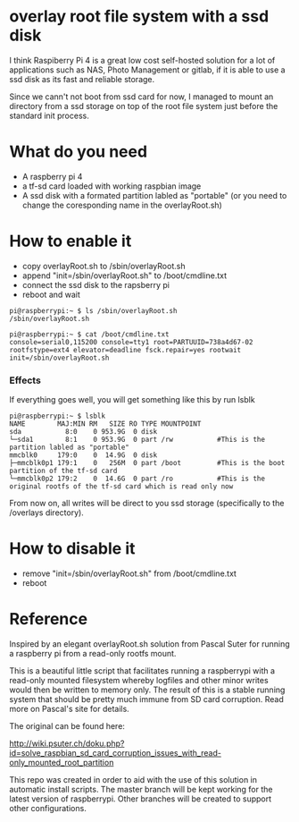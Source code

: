 # overlay root file system with a ssd disk

I think Raspiberry Pi 4 is a great low cost self-hosted solution for a lot of applications such as NAS, Photo Management or gitlab, if it is able to use a ssd disk as its fast and reliable storage.

Since we cann't not boot from ssd card for now, I managed to mount an directory from a ssd storage on top of the root file system just before the standard init process.

# What do you need

* A raspberry pi 4 
* a tf-sd card loaded with working raspbian image 
* A ssd disk with a formated partition labled as "portable" (or you need to change the coresponding name in the overlayRoot.sh)

# How to enable it

* copy overlayRoot.sh to /sbin/overlayRoot.sh
* append "init=/sbin/overlayRoot.sh" to /boot/cmdline.txt
* connect the ssd disk to the rapsberry pi
* reboot and wait

```lang=shell
pi@raspberrypi:~ $ ls /sbin/overlayRoot.sh
/sbin/overlayRoot.sh

pi@raspberrypi:~ $ cat /boot/cmdline.txt
console=serial0,115200 console=tty1 root=PARTUUID=738a4d67-02 rootfstype=ext4 elevator=deadline fsck.repair=yes rootwait init=/sbin/overlayRoot.sh
```
### Effects
If everything goes well, you will get something like this by run lsblk

```lang=shell
pi@raspberrypi:~ $ lsblk
NAME        MAJ:MIN RM   SIZE RO TYPE MOUNTPOINT
sda           8:0    0 953.9G  0 disk              
└─sda1        8:1    0 953.9G  0 part /rw           #This is the partition labled as "portable"
mmcblk0     179:0    0  14.9G  0 disk 
├─mmcblk0p1 179:1    0   256M  0 part /boot         #This is the boot partition of the tf-sd card
└─mmcblk0p2 179:2    0  14.6G  0 part /ro           #This is the original rootfs of the tf-sd card which is read only now

```

From now on, all writes will be direct to you ssd storage (specifically to the <portable partition>/overlays directory).

# How to disable it

* remove "init=/sbin/overlayRoot.sh" from /boot/cmdline.txt
* reboot 

# Reference 

Inspired by an elegant overlayRoot.sh solution from Pascal Suter for running a raspberry pi from a read-only rootfs mount.

This is a beautiful little script that facilitates running a raspberrypi with a read-only mounted filesystem whereby logfiles and other minor writes would then be written to memory only. The result of this is a stable running system that should be pretty much immune from SD card corruption. Read more on Pascal's site for details.

The original can be found here:

http://wiki.psuter.ch/doku.php?id=solve_raspbian_sd_card_corruption_issues_with_read-only_mounted_root_partition

This repo was created in order to aid with the use of this solution in automatic install scripts. The master branch will be kept working for the latest version of raspberrypi. Other branches will be created to support other configurations.
